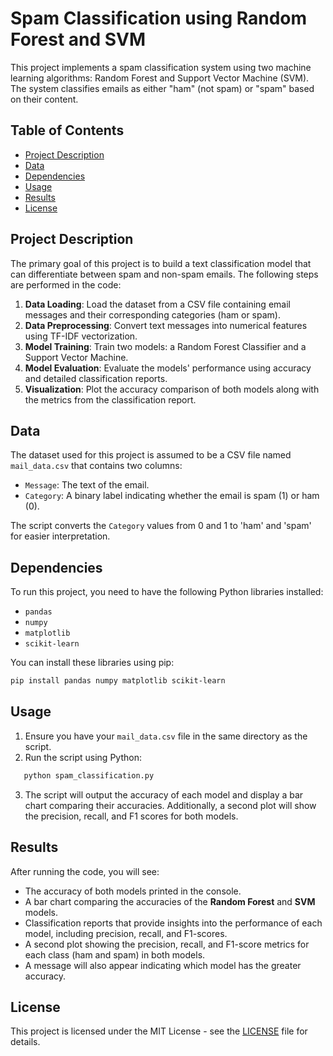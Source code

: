 # Spam Classification using Random Forest and SVM

This project implements a spam classification system using two machine learning algorithms: Random Forest and Support Vector Machine (SVM). The system classifies emails as either "ham" (not spam) or "spam" based on their content.

## Table of Contents

- [Project Description](#project-description)
- [Data](#data)
- [Dependencies](#dependencies)
- [Usage](#usage)
- [Results](#results)
- [License](#license)

## Project Description

The primary goal of this project is to build a text classification model that can differentiate between spam and non-spam emails. The following steps are performed in the code:

1. **Data Loading**: Load the dataset from a CSV file containing email messages and their corresponding categories (ham or spam).
2. **Data Preprocessing**: Convert text messages into numerical features using TF-IDF vectorization.
3. **Model Training**: Train two models: a Random Forest Classifier and a Support Vector Machine.
4. **Model Evaluation**: Evaluate the models' performance using accuracy and detailed classification reports.
5. **Visualization**: Plot the accuracy comparison of both models along with the metrics from the classification report.

## Data

The dataset used for this project is assumed to be a CSV file named `mail_data.csv` that contains two columns:

- `Message`: The text of the email.
- `Category`: A binary label indicating whether the email is spam (1) or ham (0).

The script converts the `Category` values from 0 and 1 to 'ham' and 'spam' for easier interpretation.

## Dependencies

To run this project, you need to have the following Python libraries installed:

- `pandas`
- `numpy`
- `matplotlib`
- `scikit-learn`

You can install these libraries using pip:

```bash
pip install pandas numpy matplotlib scikit-learn
```

## Usage

1. Ensure you have your `mail_data.csv` file in the same directory as the script.
2. Run the script using Python:

```bash
   python spam_classification.py
```

3. The script will output the accuracy of each model and display a bar chart comparing their accuracies. Additionally, a second plot will show the precision, recall, and F1 scores for both models.

## Results

After running the code, you will see:

- The accuracy of both models printed in the console.
- A bar chart comparing the accuracies of the **Random Forest** and **SVM** models.
- Classification reports that provide insights into the performance of each model, including precision, recall, and F1-scores.
- A second plot showing the precision, recall, and F1-score metrics for each class (ham and spam) in both models.
- A message will also appear indicating which model has the greater accuracy.


## License

This project is licensed under the MIT License - see the [LICENSE](LICENSE) file for details.

